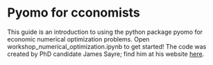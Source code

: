# Pyomo for cconomists

This guide is an introduction to using the python package pyomo for economic numerical optimization problems. Open workshop_numerical_optimization.ipynb to get started! The code was created by PhD candidate James Sayre; find him at his website [here](http://jaysayre.com/).  
